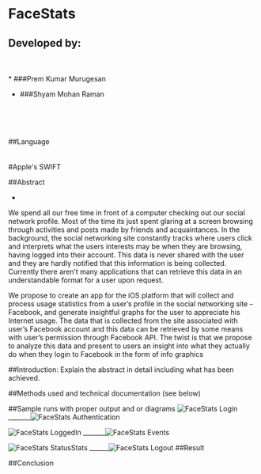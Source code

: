 # FaceStats

## Developed by:
</br>
</br>
* ###Prem Kumar Murugesan

* ###Shyam Mohan Raman 

</br>
</br>
</br>

##Language
</br>
</br>
</br>
#Apple's SWIFT


##Abstract

*
We spend all our free time in front of a computer checking out our social network profile. Most of the time its just spent glaring at a screen browsing through activities and posts made by friends and acquaintances. In the background, the social networking site constantly tracks where users click and interprets what the users interests may be when they are browsing, having logged into their account. This data is never shared with the user and they are hardly notified that this information is being collected. Currently there aren’t many applications that can retrieve this data in an understandable format for a user upon request.

We propose to create an app for the iOS platform that will collect and process usage statistics from a user’s profile in the social networking site – Facebook, and generate insightful graphs for the user to appreciate his Internet usage. The data that is collected from the site associated with user’s Facebook account and this data can be retrieved by some means with user’s permission through Facebook API. The twist is that we propose to analyze this data and present to users an insight into what they actually do when they login to Facebook in the form of info graphics


##Introduction:   Explain the abstract in detail including what has been achieved.


##Methods used and technical documentation (see below)


##Sample runs with proper output and or diagrams
![FaceStats Login](https://raw.githubusercontent.com/iamprem/FaceStats/master/Screenshots/FaceStat1.png)
_______![FaceStats Authentication](https://raw.githubusercontent.com/iamprem/FaceStats/master/Screenshots/FaceStat2.png)

![FaceStats LoggedIn](https://raw.githubusercontent.com/iamprem/FaceStats/master/Screenshots/FaceStat3.png)
_______![FaceStats Events](https://raw.githubusercontent.com/iamprem/FaceStats/master/Screenshots/FaceStat4.png)

![FaceStats StatusStats](https://raw.githubusercontent.com/iamprem/FaceStats/master/Screenshots/FaceStat6.png)
______![FaceStats Logout](https://raw.githubusercontent.com/iamprem/FaceStats/master/Screenshots/FaceStat7.png)
##Result


##Conclusion

